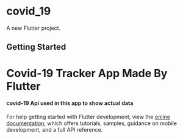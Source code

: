 # covid_19

A new Flutter project.

## Getting Started
<h1>Covid-19 Tracker App Made By Flutter</h1>

<h4> covid-19  Api used in this app to show actual data</h4>



For help getting started with Flutter development, view the
[online documentation](https://docs.flutter.dev/), which offers tutorials,
samples, guidance on mobile development, and a full API reference.
